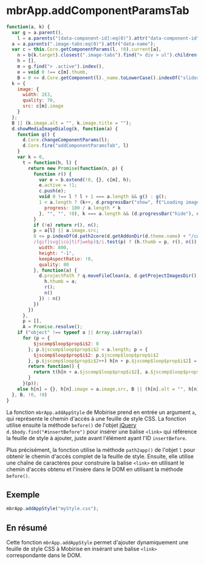# mbrApp.addComponentParamsTab

```js
function(a, k) {
  var g = a.parent(),
    l = a.parents("[data-component-id]:eq(0)").attr("data-component-id");
  a = a.parents(".image-tabs:eq(0)").attr("data-name");
  var c = this.Core.getComponentParams(l, !0).current[a],
    n = b(k.target).closest(".image-tabs").find("> div > ul").children().length - 1,
    h = [],
    m = g.find("> .active").index(),
    e = void 0 !== c[m].thumb,
    B = 0 <= d.Core.getComponent(l)._name.toLowerCase().indexOf("slider");
  k = {
    image: {
      width: 2E3,
      quality: 70,
      src: c[m].image
    }
  };
  B || (k.image.alt = "", k.image.title = "");
  d.showMediaImageDialog(k, function(a) {
    function g() {
      d.Core.changeComponentParams(l);
      d.Core.fire("addComponentParamsTab", l)
    }
    var k = 0,
      t = function(h, l) {
        return new Promise(function(n, p) {
          function r() {
            var e = b.extend(!0, {}, c[m], h);
            e.active = !1;
            c.push(e);
            void 0 !== l ? l + 1 === a.length && g() : g();
            1 < a.length ? (k++, d.progressBar("show", f("Loading images"), "  ", !0), d.progressBar(k + " / " + a.length, !0), d.progressBar({
              progress: 100 / a.length * k
            }, "", "", !0), k === a.length && (d.progressBar("hide"), d.hidePreloader())) : d.hidePreloader()
          }
          if (!e) return r(), n();
          p = a[l] || a.image.src;
          0 <= p.indexOf(d.path2core(d.getAddonDir(d.theme.name) + "/components")) && (p = "web/app/builder/" + p);
          /(gif|svg|ico|tif|webp)$/i.test(p) ? (h.thumb = p, r(), n()) : q.transformImage(p, {
            width: 800,
            height: "-1",
            keepAspectRatio: !0,
            quality: 80
          }, function(a) {
            d.projectPath ? q.moveFileClean(a, d.getProjectImagesDir(), function(a) {
              h.thumb = a;
              r();
              n()
            }) : n()
          })
        })
      },
      p = [],
      A = Promise.resolve();
    if ("object" !== typeof a || Array.isArray(a))
      for (p = {
          $jscomp$loop$prop$i$2: 0
        }; p.$jscomp$loop$prop$i$2 < a.length; p = {
          $jscomp$loop$prop$i$2: p.$jscomp$loop$prop$i$2
        }, p.$jscomp$loop$prop$i$2++) h[n + p.$jscomp$loop$prop$i$2] = {}, h[n + p.$jscomp$loop$prop$i$2].image = a[p.$jscomp$loop$prop$i$2], B || (h[n + p.$jscomp$loop$prop$i$2].alt = "", h[n + p.$jscomp$loop$prop$i$2].title = ""), A = A.then(function(a) {
        return function() {
          return t(h[n + a.$jscomp$loop$prop$i$2], a.$jscomp$loop$prop$i$2)
        }
      }(p));
    else h[n] = {}, h[n].image = a.image.src, B || (h[n].alt = "", h[n].title = ""), p.push(t(h[n]))
  }, B, !0, !0)
}
```

La fonction `mbrApp.addAppStyle` de Mobirise prend en entrée un argument `a`, qui représente le chemin d'accès à une feuille de style CSS. La fonction utilise ensuite la méthode `before()` de l'objet [jQuery](https://jquery.com) `d.$body.find("#insertBefore")` pour insérer une balise `<link>` qui référence la feuille de style à ajouter, juste avant l'élément ayant l'ID `insertBefore`.

Plus précisément, la fonction utilise la méthode `path2app()` de l'objet `l` pour obtenir le chemin d'accès complet de la feuille de style. Ensuite, elle utilise une chaîne de caractères pour construire la balise `<link>` en utilisant le chemin d'accès obtenu et l'insère dans le DOM en utilisant la méthode `before()`.

## Exemple

```js
mbrApp.addAppStyle("myStyle.css");
```

## En résumé

Cette fonction `mbrApp.addAppStyle` permet d'ajouter dynamiquement une feuille de style CSS à Mobirise en insérant une balise `<link>` correspondante dans le DOM.
